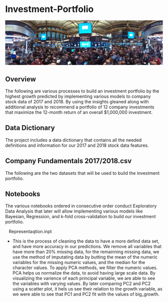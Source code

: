 # Investment-Portfolio

![](banner_project.jpg)

## Overview
The following are various processes to build an investment portfolio by the highest growth predicted by implementing various models to company stock data of 2017 and 2018. By using the insights gleaned along with additional analysis to recommend a portfolio of 12 company investments that maximize the 12-month return of an overall \$1,000,000 investment.

## Data Dictionary
The project includes a data dictionary that contains all the needed definitions and information for our 2017 and 2018 stock data features.

## Company Fundamentals 2017/2018.csv
The following are the two datasets that will be used to build the investment portfolio. 

## Notebooks
The various notebooks ordered in consecutive order conduct Exploratory Data Analysis that later will allow implementing various models like Bayesian, Regression, and k-fold cross-validation to build our investment portfolio.

&nbsp;&nbsp; Representaqtion.inpt 
   - This is the process of cleaning the data to have a more defind data set, and have more accuracy in our predictions. We remove all variables that have more than 20% missing data, for the remainning missing data, we use the method of imputating data by butting the mean of the numeric variables for the missing numeric values, and the median for the character values. To apply PCA methods, we filter the numeric values. PCA helps us normalize the data, to avoid having large scale data. By visualizing the varience of each principal variable, we are able to see the variables with varying values. By later comparing PC2 and PC2 using a scatter plot, it hels us see their relation to the growth variable, as we were able to see that PC1 and PC2 fit with the values of big_growth.
